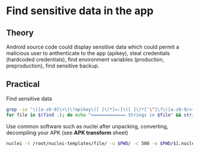 # Find sensitive data in the app

## Theory
Android source code could display sensitive data which could permit a malicious user to anthenticate to the app (apikey), steal credentials (hardcoded credentials), find environment variables (production, preproduction), find sensitive backup.

## Practical
Find sensitive data
```bash
grep -ie "\([a-z0-9]\+\)\?apikey\([ ]\)*[=:]\([ ]\)*['\"]\?\([a-z0-9/=+]\)\{1,128\}['\"]\?" -r . -o
for file in $(find .); do echo "============= Strings in $file" && strings $file | grep -iE "(authtoken|token|auth|apikey|passwd|password|secret)" -w --color=auto;done
```
Use common software such as nuclei after unpacking, converting, decompiling your APK (see **APK transform** sheet)
```bash
nuclei -t /root/nuclei-templates/file/ -u $PWD/ -c 500 -o $PWD/$1.nuclei_vulns.txt
```

